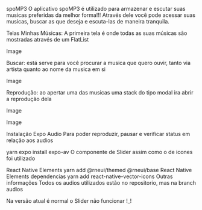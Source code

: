 spoMP3
O aplicativo spoMP3 é utilizado para armazenar e escutar suas musicas preferidas da melhor forma!!! Através dele você pode acessar suas musicas, buscar as que deseja e escuta-las de maneira tranquila.

Telas
Minhas Músicas: A primeira tela é onde todas as suas músicas são mostradas através de um FlatList

Image

Buscar: está serve para você procurar a musica que quero ouvir, tanto via artista quanto ao nome da musica em si

Image

Reprodução: ao apertar uma das musicas uma stack do tipo modal ira abrir a reprodução dela

Image

Image

Instalação
Expo Audio
Para poder reproduzir, pausar e verificar status em relação aos audios

  yarn expo install expo-av
O componente de Slider assim como o de icones foi utilizado

React Native Elements
  yarn add @rneui/themed @rneui/base
React Native Elements dependencias
  yarn add react-native-vector-icons
Outras informações
Todos os audios utilizados estão no repositorio, mas na branch audios

Na versão atual é normal o Slider não funcionar !_!
